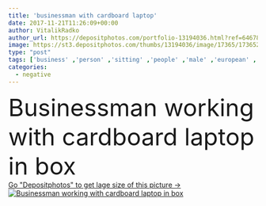 ```yaml
---
title: 'businessman with cardboard laptop'
date: 2017-11-21T11:26:09+00:00
author: VitalikRadko
author_url: https://depositphotos.com/portfolio-13194036.html?ref=64678756
image: https://st3.depositphotos.com/thumbs/13194036/image/17365/173652898/api_thumb_450.jpg?forcejpeg=true
type: "post"
tags: ['business' ,'person' ,'sitting' ,'people' ,'male' ,'european' ,'sit' ,'concept' ,'corporate' ,'suit' ,'emotions' ,'working' ,'work' ,'stress' ,'businessman' ,'leader' ,'negative' ,'profession' ,'alone' ,'executive' ,'depression' ,'handsome' ,'sad' ,'Gesturing' ,'formalwear' ,'paperwork' ,'documents' ,'papers' ,'bearded' ,'uncomfortable' ,'claustrophobia' ,'claustrophobic' ,'professional occupation' ,'working place' ,'little table' ,'in box' ,'Caucasian Man' ,'cardboard laptop' ]
categories: 
  - negative
---
```

<div aling="center">
            <font size="60"> Businessman working with cardboard laptop in box</font>   
</div>
<div>
    <a href='https://depositphotos.com/173652898/stock-photo-businessman-with-cardboard-laptop.html?ref=64678756' target=_blank > Go "Depositphotos" to get lage size of this picture ->
        <img href='https://depositphotos.com/173652898/stock-photo-businessman-with-cardboard-laptop.html?ref=64678756' src='https://st3.depositphotos.com/13194036/17365/i/950/depositphotos_173652898-stock-photo-businessman-with-cardboard-laptop.jpg?forcejpeg=true' alt='Businessman working with cardboard laptop in box' >
    </a>
</div>
